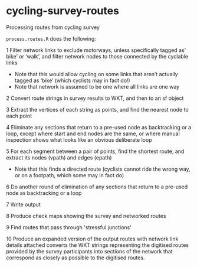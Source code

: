 # cycling-survey-routes
Processing routes from cycling survey

`process.routes.R` does the following:

1 Filter network links to exclude motorways, unless specifically tagged as' bike’ or ‘walk’, and filter network nodes to those connected by the cyclable links

- Note that this would allow cycling on some links that aren’t actually tagged as ‘bike’ (which cyclists may in fact do!)
- Note that network is assumed to be one where all links are one way

2 Convert route strings in survey results to WKT, and then to an sf object

3 Extract the vertices of each string as points, and find the nearest node to each point

4 Eliminate any sections that return to a pre-used node as backtracking or a loop, except where start and end nodes are the same, or where manual inspection shows what looks like an obvious deliberate loop

5 For each segment between a pair of points, find the shortest route, and extract its nodes (vpath) and edges (epath)
- Note that this finds a directed route (cyclists cannot ride the wrong way, or on a footpath, which some may in fact do)

6 Do another round of elimination of any sections that return to a pre-used node as backtracking or a loop

7 Write output

8 Produce check maps showing the survey and networked routes

9 Find routes that pass through 'stressful junctions'

10 Produce an expanded version of the output routes with network link details attached converts the WKT strings representing the digitised routes provided by the survey participants into sections of the network that correspond as closely as possible to the digitised routes.
